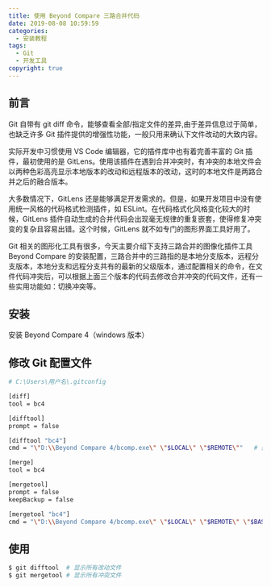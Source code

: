 ```yaml
---
title: 使用 Beyond Compare 三路合并代码
date: 2019-08-08 10:59:59
categories:
  - 安装教程
tags:
  - Git
  - 开发工具
copyright: true
---
```


## 前言

Git 自带有 git diff 命令，能够查看全部/指定文件的差异,由于差异信息过于简单，也缺乏许多 Git 插件提供的增强性功能，一般只用来确认下文件改动的大致内容。

实际开发中习惯使用 VS Code 编辑器，它的插件库中也有着完善丰富的 Git 插件，最初使用的是 GitLens。使用该插件在遇到合并冲突时，有冲突的本地文件会以两种色彩高亮显示本地版本的改动和远程版本的改动，这时的本地文件是两路合并之后的融合版本。

大多数情况下，GitLens 还是能够满足开发需求的。但是，如果开发项目中没有使用统一风格的代码格式检测插件，如 ESLint。在代码格式化风格变化较大的时候，GitLens 插件自动生成的合并代码会出现毫无规律的重复嵌套，使得修复冲突变的复杂且容易出错。这个时候，GitLens 就不如专门的图形界面工具好用了。<!--more-->

Git 相关的图形化工具有很多，今天主要介绍下支持三路合并的图像化插件工具 Beyond Compare 的安装配置，三路合并中的三路指的是本地分支版本，远程分支版本，本地分支和远程分支共有的最新的父级版本，通过配置相关的命令，在文件代码冲突后，可以根据上面三个版本的代码去修改合并冲突的代码文件，还有一些实用功能如：切换冲突等。

## 安装

安装 Beyond Compare 4（windows 版本）

## 修改 Git 配置文件

```bash
# C:\Users\用户名\.gitconfig

[diff]
tool = bc4

[difftool]
prompt = false

[difftool "bc4"]
cmd = "\"D:\\Beyond Compare 4/bcomp.exe\" \"$LOCAL\" \"$REMOTE\""   # 假设安装目录在 D:\\Beyond Compare 4

[merge]
tool = bc4

[mergetool]
prompt = false
keepBackup = false

[mergetool "bc4"]
cmd = "\"D:\\Beyond Compare 4/bcomp.exe\" \"$LOCAL\" \"$REMOTE\" \"$BASE\" \"$MERGED\"" # 假设安装目录在 D:\\Beyond Compare 4
```

## 使用

```bash
$ git difftool  # 显示所有改动文件
$ git mergetool # 显示所有冲突文件
```
